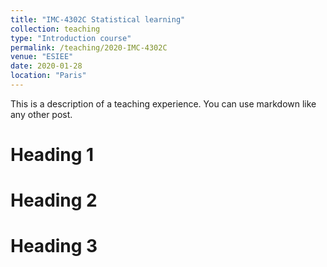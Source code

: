 ```yaml
---
title: "IMC-4302C Statistical learning"
collection: teaching
type: "Introduction course"
permalink: /teaching/2020-IMC-4302C
venue: "ESIEE"
date: 2020-01-28
location: "Paris"
---
```


This is a description of a teaching experience. You can use markdown like any other post.

Heading 1
======

Heading 2
======

Heading 3
======